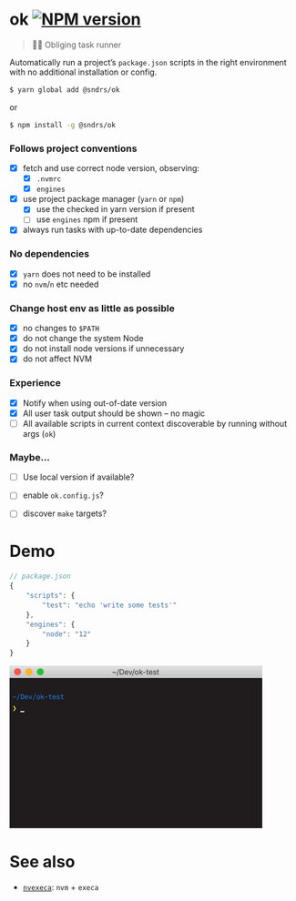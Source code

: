 # ok <a href="https://npmjs.org/package/@sndrs/ok" title="View this project on NPM"><img src="https://img.shields.io/npm/v/@sndrs/ok.svg" alt="NPM version" /></a>

> 🙇‍♂️ Obliging task runner 

Automatically run a project’s `package.json` scripts in the right environment with no additional installation or config.

```bash
$ yarn global add @sndrs/ok
```
or
```bash
$ npm install -g @sndrs/ok
```

### Follows project conventions

-   [x] fetch and use correct node version, observing:
    -   [x] `.nvmrc`
    -   [x] `engines`
-   [x] use project package manager (`yarn` or `npm`)
    -   [x] use the checked in yarn version if present
    -   [ ] use `engines` npm if present
-   [x] always run tasks with up-to-date dependencies

### No dependencies

-   [x] `yarn` does not need to be installed
-   [x] no `nvm`/`n` etc needed

### Change host env as little as possible

-   [x] no changes to `$PATH`
-   [x] do not change the system Node
-   [x] do not install node versions if unnecessary
-   [x] do not affect NVM

### Experience

-   [x] Notify when using out-of-date version
-   [x] All user task output should be shown – no magic
-   [ ] All available scripts in current context discoverable by running without args (`ok`)

### Maybe...

-   [ ] Use local version if available?
-   [ ] enable `ok.config.js`?
-   [ ] discover `make` targets?


# Demo

```js
// package.json
{
    "scripts": {
        "test": "echo 'write some tests'"
    },
    "engines": {
        "node": "12"
    }
}
```

<img src="demo.gif" width="444">

# See also

-   [`nvexeca`](https://github.com/ehmicky/nvexeca): `nvm` + `execa`
